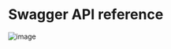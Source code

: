 # Swagger API reference
![image](https://user-images.githubusercontent.com/41470880/163770990-bc15b3b4-cbee-41c4-b010-7dd1026fcc11.png)
